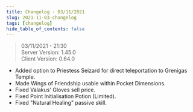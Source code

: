 ```yaml
---
title: Changelog - 03/11/2021
slug: 2021-11-03-changelog
tags: [changelog]
hide_table_of_contents: false
---
```


> 03/11/2021 - 21:30  
> Server Version: 1.45.0  
> Client Version: 0.64.0

- Added option to Priestess Seizard for direct teleportation to Grenigas Temple.
- Made Wings of Friendship usable within Pocket Dimensions.
- Fixed Valakus' Gloves sell price.
- Fixed Point Initialisation Potion (Limited).
- Fixed "Natural Healing" passive skill.